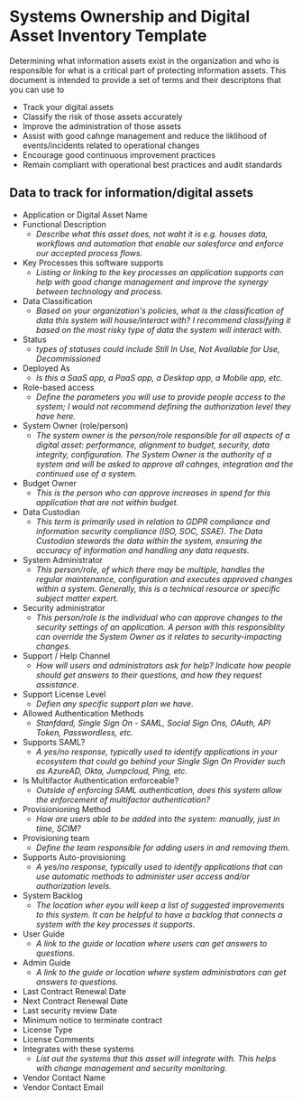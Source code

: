 # Systems Ownership and Digital Asset Inventory Template

Determining what information assets exist in the organization and who is responsible for what is a critical part of protecting information assets. This document is intended to provide a set of terms and their descriptons that you can use to

* Track your digital assets
* Classify the risk of those assets accurately
* Improve the administration of those assets
* Assist with good cahnge management and reduce the liklihood of events/incidents related to operational changes
* Encourage good continuous improvement practices
* Remain compliant with operational best practices and audit standards

## Data to track for information/digital assets

* Application or Digital Asset Name
* Functional Description
  * _Describe what this asset does, not waht it is e.g. houses data, workflows and automation that enable our salesforce and enforce our accepted process flows._
* Key Processes this software supports
  * _Listing or linking to the key processes an application supports can help with good change management and improve the synergy between technology and process._
* Data Classification
  * _Based on your organization's policies, what is the classification of data this system will house/interact with? I recommend classifying it based on the most risky type of data the system will interact with._
* Status
  * _types of statuses could include Still In Use, Not Available for Use, Decommissioned_
* Deployed As
  * _Is this a SaaS app, a PaaS app, a Desktop app, a Mobile app, etc._
* Role-based access
  * _Define the parameters you will use to provide people access to the system; I would not recommend defining the authorization level they have here._
* System Owner (role/person)
  * _The system owner is the person/role responsible for all aspects of a digital asset: performance, alignment to budget, security, data integrity, configuration. The System Owner is the authority of a system and will be asked to approve all cahnges, integration and the continued use of a system._
* Budget Owner
  * _This is the person who can approve increases in spend for this application that are not within budget._
* Data Custodian
  * _This term is primarily used in relation to GDPR compliance and information security compliance (ISO, SOC, SSAE). The Data Custodian stewards the data within the system, ensuring the accuracy of information and handling any data requests._
* System Administrator
  * _This person/role, of which there may be multiple, handles the regular maintenance, configuration and executes approved changes within a system. Generally, this is a technical resource or specific subject matter expert._
* Security administrator
  * _This person/role is the individual who can approve changes to the security settings of an application. A person with this responsiblity can override the System Owner as it relates to security-impacting changes._
* Support / Help Channel
  * _How will users and administrators ask for help? Indicate how people should get answers to their questions, and how they request assistance._
* Support License Level
  * _Defien any specific support plan we have._
* Allowed Authentication Methods
  * _Stanfdard, Single Sign On - SAML, Social Sign Ons, OAuth, API Token, Passwordless, etc._
* Supports SAML?
  * _A yes/no response, typically used to identify applications in your ecosystem that could go behind your Single Sign On Provider such as AzureAD, Okta, Jumpcloud, Ping, etc._
* Is Multifactor Authentication enforceable?
  * _Outside of enforcing SAML authentication, does this system allow the enforcement of multifactor authentication?_
* Provisionioning Method
  * _How are users able to be added into the system: manually, just in time, SCIM?_
* Provisioning team
  * _Define the team responsible for adding users in and removing them._
* Supports Auto-provisioning
  * _A yes/no response, typically used to identify applications that can use automatic methods to administer user access and/or authorization levels._
* System Backlog
  * _The location wher eyou will keep a list of suggested improvements to this system. It can be helpful to have a backlog that connects a system with the key processes it supports._
* User Guide
  * _A link to the guide or location where users can get answers to questions._
* Admin Guide
  * _A link to the guide or location where system administrators can get answers to questions._
* Last Contract Renewal Date
* Next Contract Renewal Date
* Last security review Date
* Minimum notice to terminate contract
* License Type
* License Comments
* Integrates with these systems
  * _List out the systems that this asset will integrate with. This helps with change management and security monitoring._
* Vendor Contact Name
* Vendor Contact Email


